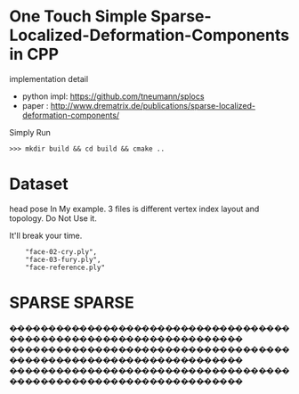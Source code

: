 # One Touch Simple Sparse-Localized-Deformation-Components in CPP
implementation detail
- python impl: https://github.com/tneumann/splocs
- paper : http://www.drematrix.de/publications/sparse-localized-deformation-components/


Simply Run 
```
>>> mkdir build && cd build && cmake ..
```


# Dataset
head pose In My example.
3 files is different vertex index layout and topology. Do Not Use it.

It'll break your time.
```
	"face-02-cry.ply",
	"face-03-fury.ply",
	"face-reference.ply"
```

# __SPARSE SPARSE__



�̷��̷��̷��̷��̷��̷��̷��̷��̷��̷��̷��̷��̷��̷��̷��̷��̷��̷��̷��̷��̷��̷��̷��̷��̷��̷��̷��̷��̷��̷��̷��̷��̷�
�̷��̷��̷��̷��̷��̷��̷��̷��̷��̷��̷��̷��̷��̷��̷��̷��̷��̷��̷��̷��̷��̷��̷��̷��̷��̷��̷��̷��̷��̷��̷��̷��̷�
�̷��̷��̷��̷��̷��̷��̷��̷��̷��̷��̷��̷��̷��̷��̷��̷��̷��̷��̷��̷��̷��̷��̷��̷��̷��̷��̷��̷��̷��̷��̷��̷��̷�
